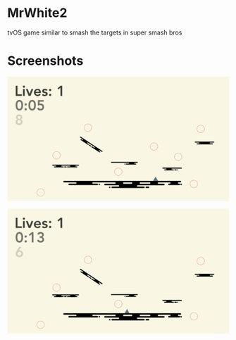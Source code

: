 # MrWhite2
tvOS game similar to smash the targets in super smash bros 

# Screenshots 

![Alt text](ReadmeResources/screenshot1.png?raw=true "screenshot1.png")

![Alt text](ReadmeResources/screenshot2.png?raw=true "screenshot2.png")
